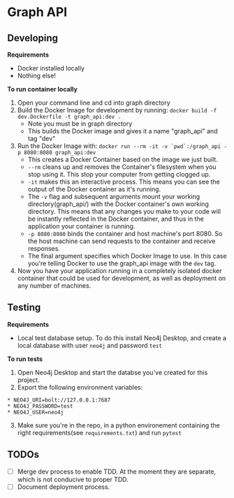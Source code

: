 # Graph API

## Developing
__Requirements__
 * Docker installed locally
 * Nothing else!

 __To run container locally__
 1) Open your command line and cd into graph directory
 2) Build the Docker Image for development by running: `docker build -f dev.Dockerfile -t graph_api:dev .`
    * Note you must be in graph directory
    * This builds the Docker image and gives it a name "graph_api" and tag "dev"
 3) Run the Docker Image with: ``docker run --rm -it -v `pwd`:/graph_api -p 8080:8080 graph_api:dev``
    * This creates a Docker Container based on the image we just built.
    * `--rm` cleans up and removes the Container's filesystem when you stop using it. This stop your computer from getting clogged up.
    * `-it` makes this an interactive process. This means you can see the output of the Docker container as it's running.
    * The `-v` flag and subsequent arguments mount your working directory(graph_api/) with the Docker container's own working directory. This means that any changes you make to your code will be instantly reflected in the Docker container, and thus in the application your container is running.
    * `-p 8080:8080` binds the container and host machine's port 8080. So the host machine can send requests to the container and receive responses.
    * The final argument specifies which Docker Image to use. In this case you're telling Docker to use the graph_api image with the `dev` tag.
 4) Now you have your application running in a completely isolated docker container that could be used for development, as well as deployment on any number of machines.

## Testing

__Requirements__
   * Local test database setup. To do this install Neo4j Desktop, and create a local database with user `neo4j` and password `test`

__To run tests__

  1) Open Neo4j Desktop and start the databse you've created for this project.
  2) Export the following environment variables:
    
    * NEO4J_URI=bolt://127.0.0.1:7687
    * NEO4J_PASSWORD=test
    * NEO4J_USER=neo4j
  3) Make sure you're in the repo, in a python environement containing the right requirements(see `requirements.txt`) and run `pytest`

## TODOs
 - [ ] Merge dev process to enable TDD. At the moment they are separate, which is not conducive to proper TDD.
 - [ ] Document deployment process.